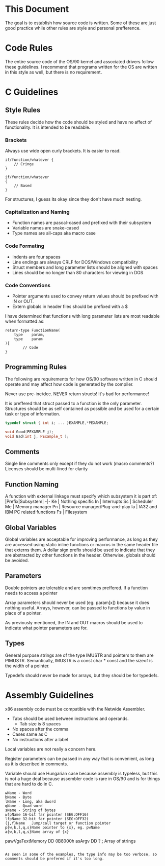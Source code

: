 # This Document

The goal is to establish how source code is written. Some of these are just good practice while other rules are style and personal prefference.

# Code Rules

The entire source code of the OS/90 kernel and associated drivers follow these guidelines. I recommend that programs written for the OS are written in this style as well, but there is no requirement.

# C Guidelines

## Style Rules

These rules decide how the code should be styled and have no affect of functionality. It is intended to be readable.

### Brackets

Always use wide open curly brackets. It is easier to read.

```
if/function/whatever {
    // Cringe
}

if/function/whatever
{
    // Based
}
```

For structures, I guess its okay since they don't have much nesting.

### Capitalization and Naming

* Function names are pascal-cased and prefixed with their subsystem
* Variable names are snake-cased
* Type names are all-caps aka macro case
### Code Formating

* Indents are four spaces
* Line endings are always CRLF for DOS/Windows compatibility
* Struct members and long parameter lists should be aligned with spaces
* Lines should be no longer than 80 characters for viewing in DOS

### Code Conventions
* Pointer arguments used to convey return values should be prefixed with IN or OUT.
* Extern globals in header files should be prefixed with a $

I have determined that functions with long parameter lists are most readable when formatted as:
```
return-type FunctionName(
    type    param,
    type    param
){
        // Code
}
```

## Programming Rules

The following are requirements for how OS/90 software written in C should operate and may affect how code is generated by the compiler.

Never use pre-inc/dec. NEVER return structs! It's bad for performance!

It is preffered that struct passed to a function is the only parameter. Structures should be as self contained as possible and be used for a certain task or type of information.

```c++
typedef struct { int i; ... }EXAMPLE,*PEXAMPLE;

void Good(PEXAMPLE j);
void Bad(int j, PExample_t );
```

## Comments

Single line comments only except if they do not work (macro comments?) Licenses should be multi-lined for clarity

## Function Naming

A function with external linkage must specify which subsystem it is part of:
|Prefix|Subsystem|
-|-
Ke | Nothing specific
In | Interrupts
Sc | Scheduler
Me | Memory manager
Pn | Resource manager/Plug-and-play
Ia | IA32 and IBM PC related functions
Fs | Filesystem

## Global Variables

Global variables are acceptable for improving performance, as long as they are accessed using static inline functions or macros in the same header file that externs them. A dollar sign prefix should be used to indicate that they are abstracted by other functions in the header. Otherwise, globals should be avoided.

## Parameters

Double pointers are tolerable and are somtimes preffered. If a function needs to access a pointer

Array parameters should never be used (eg. param[x]) because it does nothing useful. Arrays, however, can be passed to functions by value in place of a pointer.

As previously mentioned, the IN and OUT macros should be used to indicate what pointer parameters are for.

## Types

General purpose strings are of the type IMUSTR and pointers to them are PIMUSTR. Semantically, IMUSTR is a const char * const and the sizeof is the width of a pointer.

Typedefs should never be made for arrays, but they should be for typedefs.

# Assembly Guidelines

x86 assembly code must be compatible with the Netwide Assembler.
* Tabs should be used between instructions and operands.
  * Tab size is 8 spaces
* No spaces after the comma
* Cases same as C
* No instructions after a label

Local variables are not really a concern here.

Register parameters can be passed in any way that is convenient, as long as it is described in comments.

Variable should use Hungarian case because assembly is typeless, but this is not a huge deal because assembler code is rare in OS/90 and is for things that are hard to do in C.

```
wName - Word
bName - Byte
lName - Long, aka dword
qName - Quad word
sName - String of bytes
wfpName 16-bit far pointer (SEG:OFF16)
lfpName 32-bit far pointer (SEG:OFF32)
{j,f}Name   Jump/call target or function pointer
p{w,b,l,q,s}Name pointer to {x}, eg. pwName
a{w,b,l,q,s}Name array of {x}

```
pawVgaTextMemory DD 0B8000h
asArgv DD ?   ; Array of strings
```

As seen in some of the examples, the type info may be too verbose, so comments should be prefered if it's too long.
